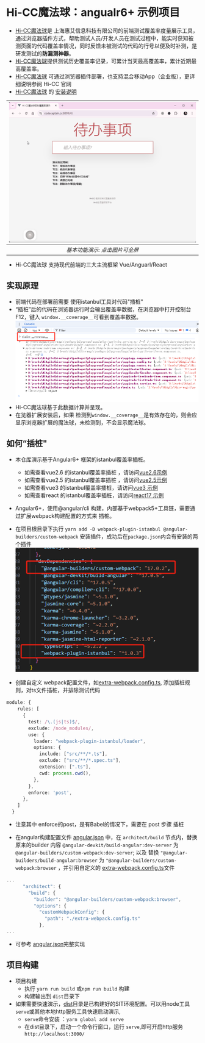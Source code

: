# Hi-CC魔法球：angualr6+ 示例项目
- [Hi-CC魔法球](https://gitee.com/thm1118/hi-cc-magic)是 上海惠艾信息科技有限公司的前端测试覆盖率度量展示工具，通过浏览器插件方式，帮助测试人员/开发人员在测试过程中，能实时获知被测页面的代码覆盖率情况，同时反馈未被测试的代码的行号以便及时补测，是研发测试的**防漏测神器**。
- [Hi-CC魔法球](https://gitee.com/thm1118/hi-cc-magic)提供测试历史覆盖率记录，可累计当天最高覆盖率，累计近期最高覆盖率。
- [Hi-CC魔法球](https://gitee.com/thm1118/hi-cc-magic) 可通过浏览器插件部署，也支持混合移动App（企业版），更详细说明参阅 Hi-CC 官网
- [Hi-CC魔法球](https://gitee.com/thm1118/hi-cc-magic) 的 [安装说明](https://gitee.com/thm1118/hi-cc-magic#%E5%BF%AB%E9%80%9F%E5%85%A5%E9%97%A8%E5%A6%82%E4%BD%95%E4%B8%8B%E8%BD%BD)

| ![基本功能演示](img/hicc_magic.gif) | 
|:--:| 
| *基本功能演示: 点击图片可全屏* |

- Hi-CC魔法球 支持现代前端的三大主流框架 Vue/Anguarl/React

## 实现原理
- 前端代码在部署前需要 使用istanbul工具对代码"插桩"
- “插桩”后的代码在浏览器运行时会输出覆盖率数据，在浏览器中打开控制台F12，键入 `window.__coverage__`可看到覆盖率数据。![window.__coverage__](img/__coverage__.png)
- Hi-CC魔法球基于此数据计算并呈现。
- 在览器扩展安装后，如果 检测到`window.__coverage__`是有效存在的，则会应显示浏览器扩展的魔法球，未检测到，不会显示魔法球。

## 如何“插桩"
- 本仓库演示基于Angular6+ 框架的istanbul覆盖率插桩。 
  - 如需查看vue2.6 的istanbul覆盖率插桩 ，请访问[vue2.6示例](https://gitee.com/thm1118/vue2.6-hicc-magic-demo)
  - 如需查看vue2.5 的istanbul覆盖率插桩 ，请访问[vue2.5示例](https://gitee.com/thm1118/vue2-hicc-magic-demo)
  - 如需查看vue3 的istanbul覆盖率插桩，请访问[vue3 示例](https://gitee.com/thm1118/vue3-hicc-magic-demo)  
  - 如需查看react 的istanbul覆盖率插桩，请访问[react17 示例](https://gitee.com/thm1118/react17-hicc-magic-demo)


- Angular6+，使用@angular/cli 构建，内部基于webpack5+工具链，需要通过扩展webpack构建配置的方式来 插桩。
- 在项目根目录下执行 `yarn add -D webpack-plugin-istanbul @angular-builders/custom-webpack` 安装插件，成功后在`package.json`内会有安装的两个插件![plugin](img/plugin.png)
- 创建自定义 webpack配置文件，如[extra-webpack.config.ts](./extra-webpack.config.ts), 添加插桩规则，对ts文件插桩，并排除测试代码
```typescript
module: {
    rules: [
      {
        test: /\.(js|ts)$/,
        exclude: /node_modules/,
        use: {
          loader: "webpack-plugin-istanbul/loader",
          options: {
            include: ["src/**/*.ts"],
            exclude: ["src/**/*.spec.ts"],
            extension: [".ts"],
            cwd: process.cwd(),
          },
        },
        enforce: 'post',
      },
    ]
  }
```
- 注意其中 enforce的post，是有Babel的情况下，需要在 post 步骤 插桩

- 在angular构建配置文件 [angular.json](angular.json) 中，在 `architect/build` 节点内，替换原来的builder 内容 `@angular-devkit/build-angular:dev-server` 为  `@angular-builders/custom-webpack:dev-server`; 以及 替换 `"@angular-builders/build-angular:browser` 为 `"@angular-builders/custom-webpack:browser` ，并引用自定义的 [extra-webpack.config.ts](./extra-webpack.config.ts)文件
```typescript
...
      "architect": {
        "build": {
          "builder": "@angular-builders/custom-webpack:browser",
          "options": {
            "customWebpackConfig": {
              "path": "./extra-webpack.config.ts"
            },
...
```

- 可参考 [angular.json](angular.json)完整实现



## 项目构建
- 项目构建
  - 执行 `yarn run build` 或`npm run build` 构建
  - 构建输出到 `dist`目录下
- 如果需要快速演示，[dist](/dist/)目录是已构建好的SIT环境配置。可以用node工具`serve`或其他本地http服务工具快速启动演示,
    - `serve`命令安装 ：`yarn global add serve`
    - 在dist目录下，启动一个命令行窗口，运行 `serve`,即可开启http服务 `http://localhost:3000/`

